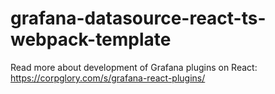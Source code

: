 # grafana-datasource-react-ts-webpack-template

Read more about development of Grafana plugins on React: https://corpglory.com/s/grafana-react-plugins/
